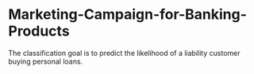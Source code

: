 # Marketing-Campaign-for-Banking-Products
The classification goal is to predict the likelihood of a liability customer buying personal loans.
